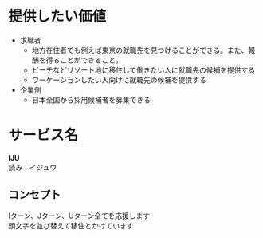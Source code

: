 # 提供したい価値
- 求職者
  - 地方在住者でも例えば東京の就職先を見つけることができる。また、報酬を得ることができること。
  - ビーチなどリゾート地に移住して働きたい人に就職先の候補を提供する
  - ワーケーションしたい人向けに就職先の候補を提供する
- 企業側
  - 日本全国から採用候補者を募集できる

# サービス名
**IJU**<br>
読み：イジュウ

## コンセプト
Iターン、Jターン、Uターン全てを応援します<br>
頭文字を並び替えて移住とかけています